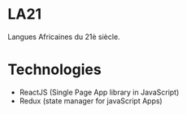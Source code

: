 # LA21
Langues Africaines du 21è siècle.

# Technologies
- ReactJS (Single Page App library in JavaScript)
- Redux (state manager for javaScript Apps)